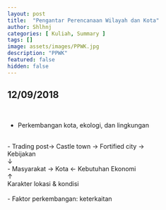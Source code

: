 ```yaml
---
layout: post
title:  "Pengantar Perencanaan Wilayah dan Kota"
author: Shlhnj
categories: [ Kuliah, Summary ]
tags: []
image: assets/images/PPWK.jpg
description: "PPWK"
featured: false
hidden: false
---
```


## 12/09/2018

<br>

- Perkembangan kota, ekologi, dan lingkungan
<br>
- Trading post-> Castle town -> Fortified city ->

<br>
                   Kebijakan <br>
                     &#8595; <br>
- Masyarakat &#8594; Kota &#8592; Kebutuhan Ekonomi <br>
                     &#8593; <br>
                  Karakter lokasi & kondisi <br>
               <br>
- Faktor perkembangan: keterkaitan



